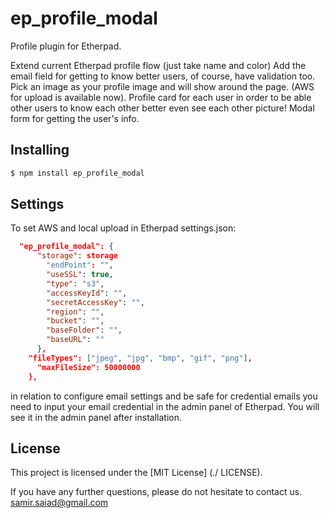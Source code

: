 # ep_profile_modal

Profile plugin for Etherpad.

Extend current Etherpad profile flow (just take name and color)
Add the email field for getting to know better users, of course, have validation too.
Pick an image as your profile image and will show around the page. (AWS for upload is available now).
Profile card for each user in order to be able other users to know each other better even see each other picture!
Modal form for getting the user's info.

## Installing

```bash
$ npm install ep_profile_modal
```

## Settings

To set AWS and local upload in Etherpad settings.json:

```json
  "ep_profile_modal": {
      "storage": storage
        "endPoint": "",
        "useSSL": true,
        "type": "s3",
        "accessKeyId": "",
        "secretAccessKey": "",
        "region": "",
        "bucket": "",
        "baseFolder": "",
        "baseURL": ""
      },
    "fileTypes": ["jpeg", "jpg", "bmp", "gif", "png"],
      "maxFileSize": 50000000
    },
```

in relation to configure email settings and be safe for credential emails you need to input your email credential in the admin panel of Etherpad.
You will see it in the admin panel after installation.

## License

This project is licensed under the [MIT License] (./ LICENSE).

If you have any further questions, please do not hesitate to contact us.
<samir.saiad@gmail.com>
